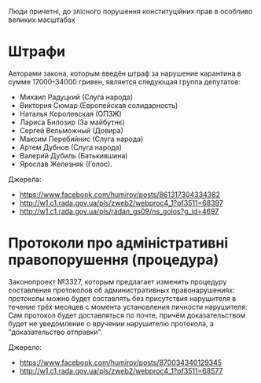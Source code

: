 Люди причетні, до злісного порушення конституційних прав в особливо великих масштабах

# Штрафи


Авторами закона, которым введён штраф за нарушение карантина в сумме 17000-34000 гривен, является следующая группа депутатов:

* Михаил Радуцкий (Слуга народа)
* Виктория Сюмар (Европейская солидарность)
* Наталья Королевская (ОПЗЖ)
* Лариса Билозир (За майбутнє)
* Сергей Вельможный (Довира)
* Максим Перебийнис (Слуга народа)
* Артем Дубнов (Слуга народа)
* Валерий Дубиль (Батькившина)
* Ярослав Железняк (Голос).

Джерела:
 * https://www.facebook.com/humirov/posts/861317304334382
 * http://w1.c1.rada.gov.ua/pls/zweb2/webproc4_1?pf3511=68397
 * http://w1.c1.rada.gov.ua/pls/radan_gs09/ns_golos?g_id=4697

# Протоколи про адміністративні правопорушення (процедура)

Законопроект №3327, которым предлагает изменить процедуру составления протоколов об административных правонарушениях: протоколы можно будет составлять без присутствия нарушителя в течение трёх месяцев с момента установления личности нарушителя. Сам протокол будет доставляться по почте, причём доказательством будет не уведомление о вручении нарушителю протокола, а "доказательство отправки".

Джерело:
 * https://www.facebook.com/humirov/posts/870034340129345
 * http://w1.c1.rada.gov.ua/pls/zweb2/webproc4_1?pf3511=68577
